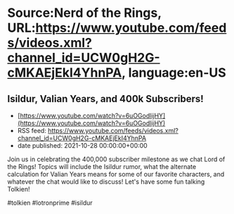 # Source:Nerd of the Rings, URL:https://www.youtube.com/feeds/videos.xml?channel_id=UCW0gH2G-cMKAEjEkI4YhnPA, language:en-US

## Isildur, Valian Years, and 400k Subscribers!
 - [https://www.youtube.com/watch?v=6uOGodlijHY](https://www.youtube.com/watch?v=6uOGodlijHY)
 - RSS feed: https://www.youtube.com/feeds/videos.xml?channel_id=UCW0gH2G-cMKAEjEkI4YhnPA
 - date published: 2021-10-28 00:00:00+00:00

Join us in celebrating the 400,000 subscriber milestone as we chat Lord of the Rings!  Topics will include the Isildur rumor, what the alternate calculation for Valian Years means for some of our favorite characters, and whatever the chat would like to discuss!  Let's have some fun talking Tolkien!

#tolkien #lotronprime #isildur

